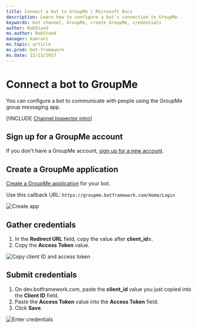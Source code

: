 ```yaml
---
title: Connect a bot to GroupMe | Microsoft Docs
description: Learn how to configure a bot's connection to GroupMe.
keywords: bot channel, GroupMe, create GroupMe, credentials
author: RobStand
ms.author: RobStand
manager: kamrani
ms.topic: article
ms.prod: bot-framework
ms.date: 12/13/2017
---
```


# Connect a bot to GroupMe

You can configure a bot to communicate with people using the GroupMe group messaging app.

[!INCLUDE [Channel Inspector intro](~/includes/snippet-channel-inspector.md)]

## Sign up for a GroupMe account

If you don't have a GroupMe account, [sign up for a new account](https://web.groupme.com/signup).

## Create a GroupMe application

[Create a GroupMe application](https://dev.groupme.com/applications/new) for your bot.

Use this callback URL: `https://groupme.botframework.com/Home/Login`

![Create app](~/media/channels/GM-StepApp.png)

## Gather credentials

1. In the **Redirect URL** field, copy the value after **client_id=**.
2. Copy the **Access Token** value.

![Copy client ID and access token](~/media/channels/GM-StepClientId.png)


## Submit credentials

1. On dev.botframework.com, paste the **client_id** value you just copied into the **Client ID** field.
2. Paste the **Access Token** value into the **Access Token** field.
2. Click **Save**.

![Enter credentials](~/media/channels/GM-StepClientIDToken.png)
